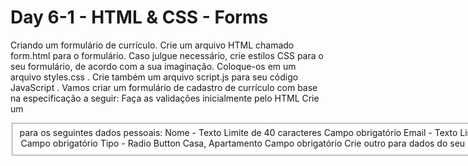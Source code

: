 # Day 6-1 - HTML & CSS - Forms

Criando um formulário de currículo.
Crie um arquivo HTML chamado form.html para o formulário.
Caso julgue necessário, crie estilos CSS para o seu formulário, de acordo com a sua imaginação. Coloque-os em um arquivo styles.css .
Crie também um arquivo script.js para seu código JavaScript .
Vamos criar um formulário de cadastro de currículo com base na especificação a seguir:
Faça as validações inicialmente pelo HTML
Crie um <fieldset> para os seguintes dados pessoais:
Nome - Texto
Limite de 40 caracteres
Campo obrigatório
Email - Texto
Limite de 50 caracteres
Campo obrigatório
CPF - Texto
Limite de 11 caracteres
Campo obrigatório
Endereço - Texto
Limite de 200 caracteres
Campo obrigatório
Cidade - Texto
Limite de 28 caracteres
Campo obrigatório
Estado - Select
Todos os estados do Brasil
Utilize estruturas de repetição via JavaScript para gerar os <option>
Campo obrigatório
Tipo - Radio Button
Casa, Apartamento
Campo obrigatório
Crie outro <fieldset> para dados do seu último emprego
Resumo do currículo - TextArea
Limite de 1000 caracteres
Campo obrigatório
Cargo - Texto
Limite de 40 caracteres
Campo obrigatório
Descrição do cargo - Texto
Limite de 500 caracteres
Campo obrigatório
Data de início - Texto
Verificar o formato da data dd/mm/aaaa .
O dia deve ser > 0 e <= 31.
O mês deve ser > 0 e <= 12.
O ano não pode ser negativo.
Caso alguma das condições seja inválida no momento do envio do formulário, exibir via alert uma mensagem de erro contextualizada.
Campo obrigatório
Logo abaixo do formulário, crie um botão que:
Chame uma função JavaScript e interrompa o fluxo automático do form utilizando o preventDefault() . Note que isso vai impedir as validações do HTML ao fazer o submit
Implemente, agora, no Javascript , as validações que foram pedidas ao longo da montagem do formulário.
Caso todos os dados sejam válidos, monte uma <div> com o consolidado dos dados que foram inseridos no formulário.
Caso haja algum dado inválido, mostre em uma <div> uma mensagem de erro. Se o erro for na Data de Início , a mensagem deve ser contextualizada.
Crie um botão Limpar que limpa todos os campos do formulário e a <div> com seu currículo também.
